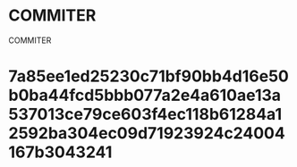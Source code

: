 # COMMITER
COMMITER






# 7a85ee1ed25230c71bf90bb4d16e50b0ba44fcd5bbb077a2e4a610ae13a537013ce79ce603f4ec118b61284a12592ba304ec09d71923924c24004167b3043241
